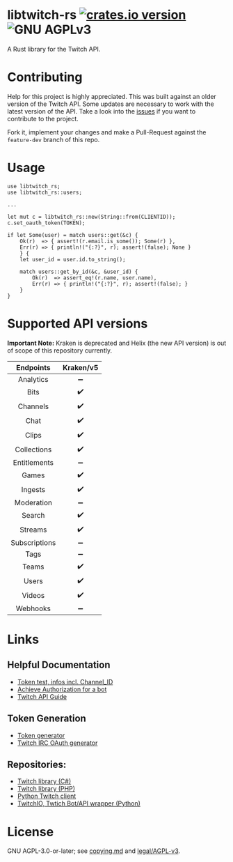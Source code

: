 # libtwitch-rs [![crates.io version][1]][2] ![GNU AGPLv3][agpl-logo]
A Rust library for the Twitch API.

# Contributing
Help for this project is highly appreciated. This was built against an older version of the Twitch API. 
Some updates are necessary to work with the latest version of the API. 
Take a look into the [issues](https://github.com/simonsan/libtwitch-rs/issues) if you want to contribute to the project.

Fork it, implement your changes and make a Pull-Request against the `feature-dev` branch of this repo. 

# Usage
```
use libtwitch_rs;
use libtwitch_rs::users;

...

let mut c = libtwitch_rs::new(String::from(CLIENTID));
c.set_oauth_token(TOKEN);

if let Some(user) = match users::get(&c) {
    Ok(r)  => { assert!(r.email.is_some()); Some(r) },
    Err(r) => { println!("{:?}", r); assert!(false); None }
    } {
    let user_id = user.id.to_string();

    match users::get_by_id(&c, &user_id) {
        Ok(r)  => assert_eq!(r.name, user.name),
        Err(r) => { println!("{:?}", r); assert!(false); }
    }
}
```

# Supported API versions

__Important Note:__ Kraken is deprecated and Helix (the new API version) 
is out of scope of this repository currently. 

Endpoints         | Kraken/v5          | 
:----------------:|:------------------:|
Analytics         | :heavy_minus_sign: |
Bits              | :heavy_check_mark: |
Channels          | :heavy_check_mark: |
Chat              | :heavy_check_mark: |
Clips             | :heavy_check_mark: |
Collections       | :heavy_check_mark: |
Entitlements      | :heavy_minus_sign: |
Games             | :heavy_check_mark: |
Ingests           | :heavy_check_mark: |
Moderation        | :heavy_minus_sign: |
Search            | :heavy_check_mark: |
Streams           | :heavy_check_mark: |
Subscriptions     | :heavy_minus_sign: |
Tags              | :heavy_minus_sign: |
Teams             | :heavy_check_mark: |
Users             | :heavy_check_mark: |
Videos            | :heavy_check_mark: |
Webhooks          | :heavy_minus_sign: |


# Links
## Helpful Documentation
- [Token test, infos incl. Channel_ID](https://codepen.io/Alca/pen/VwwazOK)
- [Achieve Authorization for a bot](http://web.archive.org/web/20191016034229/https://d-fischer.github.io/twitch-chat-client/docs/examples/basic-bot.html)
- [Twitch API Guide](https://dev.twitch.tv/docs/api/guide)

## Token Generation
- [Token generator](https://twitchtokengenerator.com/)
- [Twitch IRC OAuth generator](https://twitchapps.com/tmi/)

## Repositories:
- [Twitch library (C#)](https://github.com/TwitchLib/TwitchLib)
- [Twitch library (PHP)](https://github.com/Dkamps18/PHP-Twitch-lib/)
- [Python Twitch client](https://github.com/tsifrer/python-twitch-client)
- [TwitchIO, Twtich Bot/API wrapper (Python)](https://github.com/TwitchIO/TwitchIO)


# License
GNU AGPL-3.0-or-later; see [copying.md](copying.md) and [legal/AGPL-v3](legal/AGPL-v3).


[1]: https://img.shields.io/crates/v/libtwitch-rs.svg?style=flat-square
[2]: https://crates.io/crates/libtwitch-rs
[agpl-logo]: https://www.gnu.org/graphics/agplv3-88x31.png
